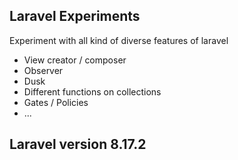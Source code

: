 ## Laravel Experiments

Experiment with all kind of diverse features of laravel

- View creator / composer
- Observer
- Dusk
- Different functions on collections
- Gates / Policies 
- ...

## Laravel version 8.17.2
